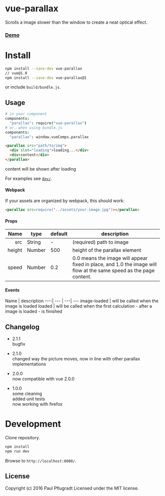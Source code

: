 # vue-parallax

Scrolls a image slower than the window to create a neat optical effect.

### [Demo](https://vue-comps.github.io/vue-parallax)


# Install

```sh
npm install --save-dev vue-parallax
// vue@1.0
npm install --save-dev vue-parallax@1
```
or include `build/bundle.js`.

## Usage
```coffee
# in your component
components:
  "parallax": require("vue-parallax")
# or, when using bundle.js
components:
  "parallax": window.vueComps.parallax
```
```html
<parallax src="path/to/img">
  <div slot="loading">loading...</div>
  <div>content</div>
</parallax>
```
content will be shown after loading

For examples see [`dev/`](dev/).

#### Webpack
If your assets are organized by webpack, this should work:
```html
<parallax src=require('../assets/your-image.jpg')></parallax>
```

#### Props
Name | type | default | description
---:| --- | ---| ---
src | String | - | (required) path to image
height | Number | 500 | height of the parallax element
speed | Number | 0.2 | 0.0 means the image will appear fixed in place, and 1.0 the image will flow at the same speed as the page content.

#### Events
Name |  description
---:| --- | ---| ---
image-loaded |  will be called when the image is loaded
loaded |  will be called when the first calculation - after a image is loaded - is finished

## Changelog
- 2.1.1  
bugfix  

- 2.1.0  
changed way the picture moves, now in line with other parallax implementations  

- 2.0.0  
now compatible with vue 2.0.0  

- 1.0.0  
some cleaning  
added unit tests  
now working with firefox  

# Development
Clone repository.
```sh
npm install
npm run dev
```
Browse to `http://localhost:8080/`.

## License
Copyright (c) 2016 Paul Pflugradt
Licensed under the MIT license.
